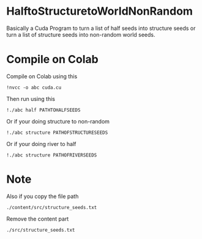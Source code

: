 # HalftoStructuretoWorldNonRandom
Basically a Cuda Program to turn a list of half seeds into structure seeds or turn a list of structure seeds into non-random world seeds.

# Compile on Colab
Compile on Colab using this
```
!nvcc -o abc cuda.cu
```
Then run using this
```
!./abc half PATHTOHALFSEEDS
```
Or if your doing structure to non-random
```
!./abc structure PATHOFSTRUCTURESEEDS
```
Or if your doing river to half
```
!./abc structure PATHOFRIVERSEEDS
```

# Note
Also if you copy the file path
```
./content/src/structure_seeds.txt
```

Remove the content part
```
./src/structure_seeds.txt
```
